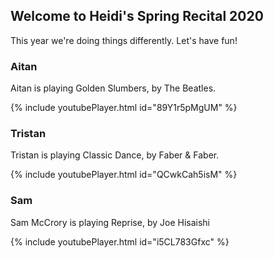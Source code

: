 ## Welcome to Heidi's Spring Recital 2020

This year we're doing things differently. Let's have fun!

### Aitan 
Aitan is playing Golden Slumbers, by The Beatles.

{% include youtubePlayer.html id="89Y1r5pMgUM" %}


### Tristan 
Tristan is playing Classic Dance, by Faber & Faber. 

{% include youtubePlayer.html id="QCwkCah5isM" %}

### Sam
Sam McCrory is playing Reprise, by Joe Hisaishi

{% include youtubePlayer.html id="i5CL783Gfxc" %}

